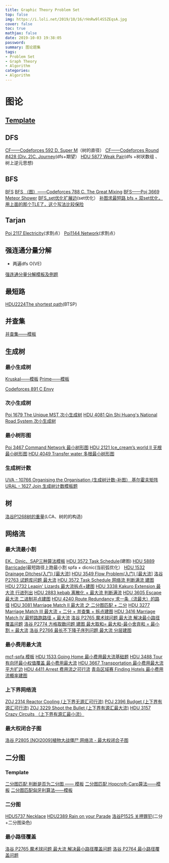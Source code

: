 ```yaml
---
title: Graphic Theory Problem Set
top: false
img: https://i.loli.net/2019/10/16/rHnRw9l4S5ZEqsA.jpg
cover: false
toc: true
mathjax: false
date: 2019-10-03 19:38:05
password:
summary: 图论题集
tags:
- Problem Set
- Graph Theory
- Algorithm
categories:
- Algorithm
---
```


# 图论

## [Template](https://tawn0000.github.io/2019/09/27/graph-theory-template/)

## DFS

[CF——Codeforces 592 D. Super M](http://blog.csdn.net/tawn0000/article/details/79080072)（树的直径）
[CF——Codeforces Round #428 (Div. 2)C. Journey](http://blog.csdn.net/tawn0000/article/details/77254693)(dfs+期望）
[HDU 5877 Weak Pair](https://blog.csdn.net/Tawn0000/article/details/82424182)(dfs +树状数组 、 树上逆元思想)

## BFS

[BFS](http://blog.csdn.net/tawn0000/article/details/65960089)
[BFS （图）——Codeforces 788 C. The Great Mixing](http://blog.csdn.net/tawn0000/article/details/69791153)
[BFS——Poj 3669 Meteor Shower](http://blog.csdn.net/tawn0000/article/details/65628537)
[BFS_set优化扩展边](https://blog.csdn.net/Tawn0000/article/details/80232164)(set优化）
[补图求最短路 bfs + 双set优化，用上面的那个TLE了，这个写法比较保险](https://blog.csdn.net/Tawn0000/article/details/82453574)

## Tarjan

[Poj 2117 Electricity](https://blog.csdn.net/Tawn0000/article/details/79911215)(求割点）
[Poj1144 Network](https://blog.csdn.net/Tawn0000/article/details/79911455)(求割点）

## 强连通分量分解

+ 两遍dfs O(VE)

[强连通分量分解模板及例题](https://blog.csdn.net/Tawn0000/article/details/83018079)


## 最短路

[HDU2224The shortest path](http://blog.csdn.net/tawn0000/article/details/79506507)(BTSP)

## 并查集

[并查集——模板](http://blog.csdn.net/tawn0000/article/details/69791207)


## 生成树

### 最小生成树

[Kruskal——模板](http://blog.csdn.net/tawn0000/article/details/69791221)
[Prime——模板](https://blog.csdn.net/Tawn0000/article/details/80057371)

[Codeforces 891 C Envy](http://blog.csdn.net/tawn0000/article/details/78613045)

### 次小生成树

[Poj 1679 The Unique MST 次小生成树](https://blog.csdn.net/Tawn0000/article/details/82980339)
[HDU 4081 Qin Shi Huang's National Road System 次小生成树](https://blog.csdn.net/Tawn0000/article/details/82980416)

### 最小树形图

[Poj 3467 Command Network 最小树形图](https://blog.csdn.net/Tawn0000/article/details/82980486)
[HDU 2121 Ice_cream’s world II 无根最小树形图](https://blog.csdn.net/Tawn0000/article/details/82980509)
[HDU 4049 Transfer water 多根最小树形图](https://blog.csdn.net/Tawn0000/article/details/82980544)

### 生成树计数

[UVA - 10766 Organising the Organisation (生成树计数-补图） 基尔霍夫矩阵](https://blog.csdn.net/Tawn0000/article/details/82987162)
[URAL - 1627 Join 生成树计数模板题](https://blog.csdn.net/Tawn0000/article/details/82988044)

## 树

[洛谷P1268树的重量](https://blog.csdn.net/Tawn0000/article/details/80071653)(LCA、树的的构造)


## 网络流

### 最大流最小割

[EK、Dinic、SAP三种算法模板](https://blog.csdn.net/Tawn0000/article/details/82825290)
[HDU 3572 Task Schedule](https://blog.csdn.net/Tawn0000/article/details/80251495)(建图)
[HDU 5889 Barricade](https://blog.csdn.net/Tawn0000/article/details/82251438)(最短路径上跑最小割 spfa + dicnic(当前弧优化）
[HDU 1532 Drainage Ditches(入门) \[最大流\]](https://blog.csdn.net/Tawn0000/article/details/82526594)
[HDU 3549 Flow Problem(入门) \[最大流\]](https://blog.csdn.net/Tawn0000/article/details/82526730)
[洛谷 P2763 试题库问题  最大流](https://blog.csdn.net/Tawn0000/article/details/83239620)
[HDU 3572 Task Schedule 网络流 判断满流 建图](https://blog.csdn.net/Tawn0000/article/details/82594984)
[HDU 2732 Leapin' Lizards 最大流拆点+建图](https://blog.csdn.net/Tawn0000/article/details/82597626)
[HDU 3338 Kakuro Extension 最大流 行进列出](https://blog.csdn.net/Tawn0000/article/details/82669658)
[HDU 2883 kebab 离散化 + 最大流 判断满流](https://blog.csdn.net/Tawn0000/article/details/82685263)
[HDU 3605 Escape 最大流 二进制并点建图](https://blog.csdn.net/Tawn0000/article/details/82695465)
[HDU 4240 Route Redundancy 求一条（流最大）的路径](https://blog.csdn.net/Tawn0000/article/details/82696169)
[HDU 3081 Marriage Match II 最大流 之 二分图匹配 + 二分](https://blog.csdn.net/Tawn0000/article/details/82824716)
[HDU 3277 Marriage Match III 最大流 + 二分 + 并查集 + 拆点建图](https://blog.csdn.net/Tawn0000/article/details/82824716)
[HDU 3416 Marriage Match IV 最短路跑路径 + 最大流](https://blog.csdn.net/Tawn0000/article/details/82830586)
[洛谷 P2765 魔术球问题 最大流 解决最小路径覆盖问题](https://blog.csdn.net/Tawn0000/article/details/83218185)
[洛谷  P2774 方格取数问题  建图  最大取和= 最大和-最小舍弃和 =  最小割  = 最大流](https://blog.csdn.net/Tawn0000/article/details/83268203)
[洛谷 P2766 最长不下降子序列问题 最大流 分层建图](https://blog.csdn.net/Tawn0000/article/details/83268107)

### 最小费用最大流

[mcf-spfa 模板](https://blog.csdn.net/Tawn0000/article/details/82840655)
[HDU 1533 Going Home 最小费用最大流基础题](https://blog.csdn.net/Tawn0000/article/details/82841352)
[HDU 3488 Tour 有向环最小权值覆盖 最小费用最大流](https://blog.csdn.net/Tawn0000/article/details/82851868)
[HDU 3667 Transportation 最小费用最大流 平方扩边](https://blog.csdn.net/Tawn0000/article/details/82862739)
[HDU 4411 Arrest 费用流之可行流](https://blog.csdn.net/Tawn0000/article/details/82918539)
[青岛区域赛 Finding Hotels 最小费用流概率建图](https://blog.csdn.net/Tawn0000/article/details/82975392)


### 上下界网络流

[ZOJ  2314 Reactor Cooling (上下界无源汇可行流)](https://blog.csdn.net/Tawn0000/article/details/82945305)
[POJ 2396 Budget (上下界有源汇可行流)](https://blog.csdn.net/Tawn0000/article/details/82945326)
[ZOJ 3229 Shoot the Bullet (上下界有源汇最大流)](https://blog.csdn.net/Tawn0000/article/details/82944818)
[HDU 3157 Crazy Circuits （上下界有源汇最小流）](https://blog.csdn.net/Tawn0000/article/details/82947746)



### 最大权闭合子图

[洛谷 P2805 \[NOI2009\]植物大战僵尸 网络流 - 最大权闭合子图](https://blog.csdn.net/Tawn0000/article/details/83304384)


## 二分图

### Template

[二分图匹配 判断是否为二分图 —— 模板](http://blog.csdn.net/tawn0000/article/details/78239077)
[二分图匹配 Hopcroft-Carp算法——模板](http://blog.csdn.net/tawn0000/article/details/78239165)
[二分图匹配匈牙利算法——模板](http://blog.csdn.net/tawn0000/article/details/78239110)

### 二分图

[HDU5737 Necklace](http://blog.csdn.net/tawn0000/article/details/78278997)
[HDU2389 Rain on your Parade](http://blog.csdn.net/tawn0000/article/details/78239322)
[洛谷P1525 关押罪犯](https://blog.csdn.net/Tawn0000/article/details/80147587)(二分+二分图染色)

### 最小路径覆盖

[洛谷 P2765 魔术球问题 最大流 解决最小路径覆盖问题](https://blog.csdn.net/Tawn0000/article/details/83218185)
[洛谷 P2764 最小路径覆盖问题](https://blog.csdn.net/Tawn0000/article/details/83239096)
